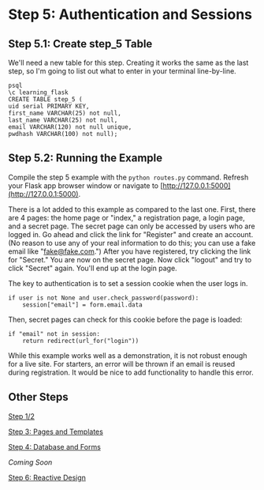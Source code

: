 # Step 5: Authentication and Sessions

## Step 5.1: Create step_5 Table

We'll need a new table for this step. Creating it works the same as the last step, so I'm going to list out what to enter in your terminal line-by-line.

```
psql
\c learning_flask
CREATE TABLE step_5 (
uid serial PRIMARY KEY,
first_name VARCHAR(25) not null,
last_name VARCHAR(25) not null,
email VARCHAR(120) not null unique,
pwdhash VARCHAR(100) not null);
```

## Step 5.2: Running the Example

Compile the step 5 example with the ```python routes.py``` command. Refresh your Flask app browser window or navigate to [http://127.0.0.1:5000](http://127.0.0.1:5000). 

There is a lot added to this example as compared to the last one. First, there are 4 pages: the home page or "index," a registration page, a login page, and a secret page. The secret page can only be accessed by users who are logged in. Go ahead and click the link for "Register" and create an account. (No reason to use any of your real information to do this; you can use a fake email like "fake@fake.com.") After you have registered, try clicking the link for "Secret." You are now on the secret page. Now click "logout" and try to click "Secret" again. You'll end up at the login page.

The key to authentication is to set a session cookie when the user logs in. 

```
if user is not None and user.check_password(password):
    session["email"] = form.email.data
```

Then, secret pages can check for this cookie before the page is loaded:

```
if "email" not in session:
    return redirect(url_for("login"))
```

While this example works well as a demonstration, it is not robust enough for a live site. For starters, an error will be thrown if an email is reused during registration. It would be nice to add functionality to handle this error. 

## Other Steps

[Step 1/2](https://github.com/rsm5139/learning-flask)

[Step 3: Pages and Templates](https://github.com/rsm5139/learning-flask/tree/master/step_3)

[Step 4: Database and Forms](https://github.com/rsm5139/learning-flask/tree/master/step_4)

*Coming Soon*

[Step 6: Reactive Design](#)